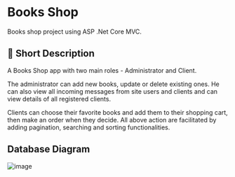 # Books Shop

Books shop project using ASP .Net Core MVC.

## :bookmark_tabs: Short Description

A Books Shop app with two main roles - Administrator and Client.

The administrator can add new books, update or delete existing ones. He can also view all incoming messages from site users and clients and can view details of all registered clients.

Clients can choose their favorite books and add them to their shopping cart, then make an order when they decide.
All above action are facilitated by adding pagination, searching and sorting functionalities.

## Database Diagram

![image](https://github.com/IvaSabotinova/BookShop/assets/96121572/2ab457af-3622-4639-ae25-e7eb56e41f37)


